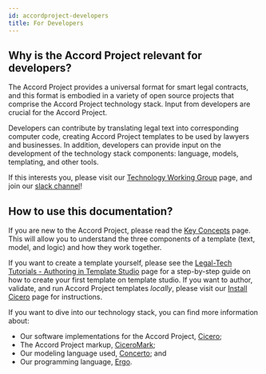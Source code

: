 ```yaml
---
id: accordproject-developers
title: For Developers
---
```


## Why is the Accord Project relevant for developers?
The Accord Project provides a universal format for smart legal contracts, and this format is embodied in a variety of open source projects that comprise the Accord Project technology stack. Input from developers are crucial for the Accord Project.

Developers can contribute by translating legal text into corresponding computer code, creating Accord Project templates to be used by lawyers and businesses. In addition, developers can provide input on the development of the technology stack components: language, models, templating, and other tools.

If this interests you, please visit our [Technology Working Group](https://www.accordproject.org/working-groups/technology) page, and join our [slack channel](https://accord-project-slack-signup.herokuapp.com/)!


## How to use this documentation?

If you are new to the Accord Project, please read the [Key Concepts](accordproject-concepts) page. This will allow you to understand the three components of a template (text, model, and logic) and how they work together.

If you want to create a template yourself, please see the [Legal-Tech Tutorials - Authoring in Template Studio](tutorial-latedelivery) page for a step-by-step guide on how to create your first template on template studio. If you want to author, validate, and run Accord Project templates _locally_, please visit our [Install Cicero](https://docs.accordproject.org/docs/next/started-installation.html) page for instructions.

If you want to dive into our technology stack, you can find more information about:
- Our software implementations for the Accord Project, [Cicero](https://github.com/accordproject/cicero);
- The Accord Project markup, [CiceroMark](markup-cicero);
- Our modeling language used, [Concerto](model-concerto); and
- Our programming language, [Ergo](logic-ergo).
